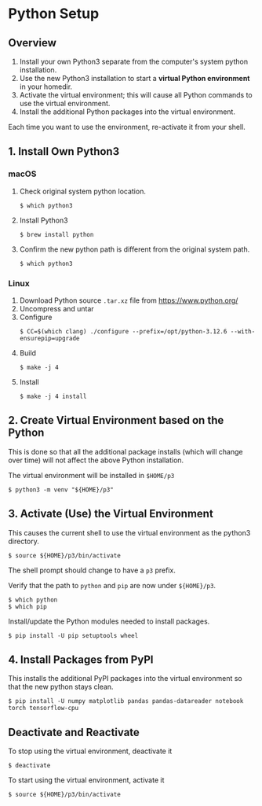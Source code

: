 # Python Setup

## Overview

1. Install your own Python3 separate from the computer's system
   python installation.
2. Use the new Python3 installation to start a **virtual Python
   environment** in your homedir.
3. Activate the virtual environment; this will cause all Python
   commands to use the virtual environment.
4. Install the additional Python packages into the virtual
   environment.

Each time you want to use the environment, re-activate it from your shell.

## 1. Install Own Python3

### macOS

1. Check original system python location.
   ```
   $ which python3
   ```
2. Install Python3
   ```
   $ brew install python
   ```
3. Confirm the new python path is different from the original
   system path.
   ```
   $ which python3
   ```

### Linux

1. Download Python source `.tar.xz` file from https://www.python.org/
2. Uncompress and untar
3. Configure
   ```
   $ CC=$(which clang) ./configure --prefix=/opt/python-3.12.6 --with-ensurepip=upgrade
   ```
4. Build
   ```
   $ make -j 4
   ```
5. Install
   ```
   $ make -j 4 install
   ```

## 2. Create Virtual Environment based on the Python

This is done so that all the additional package installs (which will
change over time) will not affect the above Python installation.

The virtual environment will be installed in `$HOME/p3`

```
$ python3 -m venv "${HOME}/p3"
```

## 3. Activate (Use) the Virtual Environment

This causes the current shell to use the virtual environment as the
python3 directory.

```
$ source ${HOME}/p3/bin/activate
```

The shell prompt should change to have a `p3` prefix.

Verify that the path to `python` and `pip` are now under `${HOME}/p3`.

```
$ which python
$ which pip
```

Install/update the Python modules needed to install packages.

```
$ pip install -U pip setuptools wheel
```


## 4. Install Packages from PyPI

This installs the additional PyPI packages into the virtual
environment so that the new python stays clean.

```
$ pip install -U numpy matplotlib pandas pandas-datareader notebook torch tensorflow-cpu
```

## Deactivate and Reactivate

To stop using the virtual environment, deactivate it

```
$ deactivate
```

To start using the virtual environment, activate it

```
$ source ${HOME}/p3/bin/activate
```
